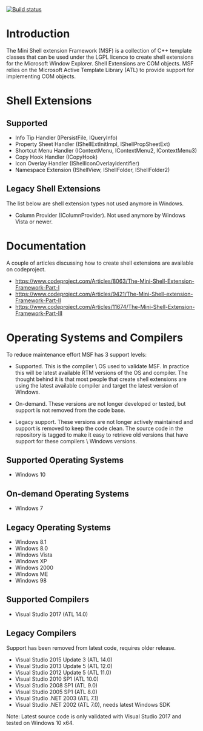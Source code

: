 [![Build status](https://ci.appveyor.com/api/projects/status/9o2gbepqfcw1g141/branch/master?svg=true)](https://ci.appveyor.com/project/vbaderks/msf/branch/master)

Introduction
============
The Mini Shell extension Framework (MSF) is a collection of C++ template classes that can be 
used under the LGPL licence to create shell extensions for the Microsoft Window Explorer.
Shell Extensions are COM objects. MSF relies on the Microsoft Active Template Library (ATL) to
provide support for implementing COM objects. 

Shell Extensions
==========================

Supported
---------
* Info Tip Handler (IPersistFile, IQueryInfo) 
* Property Sheet Handler (IShellExtInitImpl, IShellPropSheetExt) 
* Shortcut Menu Handler (IContextMenu, IContextMenu2, IContextMenu3) 
* Copy Hook Handler (ICopyHook)
* Icon Overlay Handler (IShellIconOverlayIdentifier)
* Namespace Extension (IShellView, IShellFolder, IShellFolder2)

Legacy Shell Extensions
-----------------------
The list below are shell extension types not used anymore in Windows.

* Column Provider (IColumnProvider). Not used anymore by Windows Vista or newer.

Documentation
=============
A couple of articles discussing how to create shell extensions are available on codeproject.
* https://www.codeproject.com/Articles/8063/The-Mini-Shell-Extension-Framework-Part-I
* https://www.codeproject.com/Articles/9421/The-Mini-Shell-extension-Framework-Part-II
* https://www.codeproject.com/Articles/11674/The-Mini-Shell-Extension-Framework-Part-III

Operating Systems and Compilers
===============================
To reduce maintenance effort MSF has 3 support levels:
 - Supported. This is the compiler \ OS used to validate MSF.
   In practice this will be latest available RTM versions of the OS and compiler.
   The thought behind it is that most people that create shell extensions are
   using the latest available compiler and target the latest version of Windows.

 - On-demand. These versions are not longer developed or tested, but support is
   not removed from the code base.

 - Legacy support. These versions are 
   not longer actively maintained and support is removed to keep the code clean.
   The source code in the repository is tagged to make it easy to retrieve 
   old versions that have support for these compilers \ Windows versions.

Supported Operating Systems
---------------------------
* Windows 10

On-demand Operating Systems
---------------------------
* Windows 7

Legacy Operating Systems
------------------------
* Windows 8.1
* Windows 8.0
* Windows Vista
* Windows XP
* Windows 2000
* Windows ME
* Windows 98

Supported Compilers
-------------------
* Visual Studio 2017 (ATL 14.0)

Legacy Compilers
----------------
 Support has been removed from latest code, requires older release.

* Visual Studio 2015 Update 3 (ATL 14.0)
* Visual Studio 2013 Update 5 (ATL 12.0)
* Visual Studio 2012 Update 5 (ATL 11.0)
* Visual Studio 2010 SP1 (ATL 10.0)
* Visual Studio 2008 SP1 (ATL 9.0)
* Visual Studio 2005 SP1 (ATL 8.0)
* Visual Studio .NET 2003 (ATL 7.1)
* Visual Studio .NET 2002 (ATL 7.0), needs latest Windows SDK

Note: Latest source code is only validated with Visual Studio 2017 and tested on Windows 10 x64.
